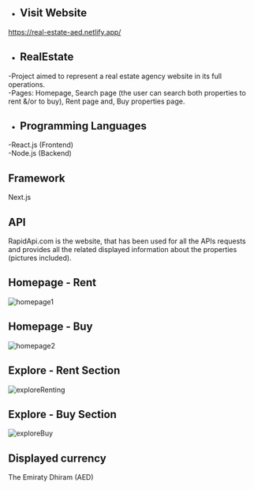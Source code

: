 
- ## Visit Website
https://real-estate-aed.netlify.app/

- ## RealEstate

-Project aimed to represent a real estate agency website in its full operations.
<br>
-Pages: Homepage, Search page (the user can search both properties to rent &/or to buy), Rent page and, Buy properties page.

- ## Programming Languages

-React.js (Frontend)
<br>
-Node.js (Backend)

## Framework

Next.js

## API

RapidApi.com is the website, that has been used for all the APIs requests and provides all the related displayed information about the properties (pictures included).

## Homepage - Rent
![homepage1](https://user-images.githubusercontent.com/91989821/152847016-098626c8-1621-443c-a804-0eef6adabc09.png)

## Homepage - Buy
![homepage2](https://user-images.githubusercontent.com/91989821/152847098-f4181770-e92c-4088-aed9-b8fb4f63afa1.png)

## Explore - Rent Section

![exploreRenting](https://user-images.githubusercontent.com/91989821/152847220-bf90684e-71c4-4c9b-afbd-1ec5669ac634.png)

## Explore - Buy Section 

![exploreBuy](https://user-images.githubusercontent.com/91989821/152847309-41750db4-2997-41a5-8640-90eec34df44f.png)

## Displayed currency
The Emiraty Dhiram (AED)
